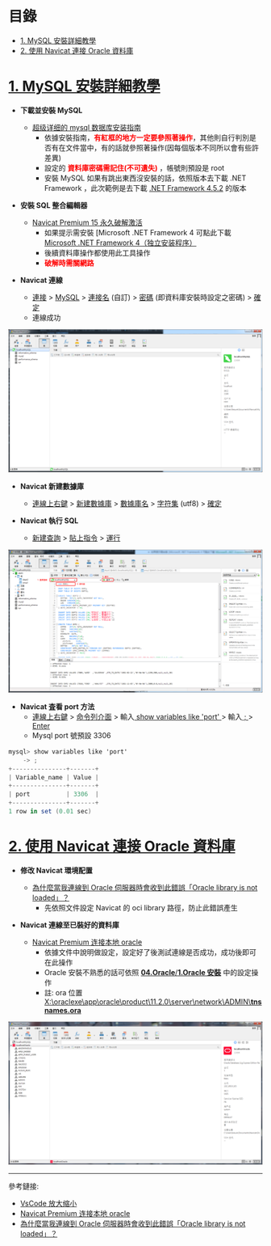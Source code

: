 <h1 id="top">目錄</h1>

- [1. MySQL 安裝詳細教學](#s1)
- [2. 使用 Navicat 連接 Oracle 資料庫](#s2)

# <a id='s1' class='md-title' href='#top'>1. MySQL 安裝詳細教學</a>

- **下載並安裝 MySQL**

  - [超级详细的 mysql 数据库安装指南](https://zhuanlan.zhihu.com/p/37152572)
    - 依據安裝指南，**<span style='color:red;'>有紅框的地方一定要參照著操作</span>**，其他則自行判別是否有在文件當中，有的話就參照著操作(因每個版本不同所以會有些許差異)
    - 設定的 **<span style='color:red;'>資料庫密碼需記住(不可遺失)</span>** ，帳號則預設是 root
    - 安裝 MySQL 如果有跳出東西沒安裝的話，依照版本去下載 .NET Framework ，此次範例是去下載 [.NET Framework 4.5.2](https://www.microsoft.com/en-us/download/confirmation.aspx?id=42643) 的版本

- **安裝 SQL 整合編輯器**

  - [Navicat Premium 15 永久破解激活](https://my.oschina.net/u/4405407/blog/4271799)
    - 如果提示需安裝 [Microsoft .NET Framework 4 可點此下載 [Microsoft .NET Framework 4（独立安装程序）](https://www.microsoft.com/zh-cn/download/details.aspx?id=17718)
    - 後續資料庫操作都使用此工具操作
    - **<span style='color:red;'>破解時需關網路</span>**

- **Navicat 連線**
  - <u>連接</u> > <u>MySQL</u> > <u>連接名</u> (自訂) > <u>密碼</u> (即資料庫安裝時設定之密碼) > <u>確定</u>
  - 連線成功

<p><img src='./image/01.MySQL連線畫面.dio.svg'></p>

- **Navicat 新建數據庫**

  - <u>連線上右鍵</u> > <u>新建數據庫</u> > <u>數據庫名</u> > <u>字符集</u> (utf8) > <u>確定</u>

- **Navicat 執行 SQL**

  - <u>新建查詢</u> > <u>貼上指令</u> > <u>運行</u>

<p><img src='./image/02.運行SQL指令.dio.svg'></p>

- **Navicat 査看 port 方法**
  - <u>連線上右鍵</u> > <u>命令列介面</u> > 輸入<u> show variables like 'port' </u> > 輸入<u> ; </u> > <u>Enter</u>
  - Mysql port 號預設 3306

```cs
mysql> show variables like 'port'
    -> ;
+---------------+-------+
| Variable_name | Value |
+---------------+-------+
| port          | 3306  |
+---------------+-------+
1 row in set (0.01 sec)
```

# <a id='s2' class='md-title' href='#top'>2. 使用 Navicat 連接 Oracle 資料庫</a>

- **修改 Navicat 環境配置**

  - [為什麼當我連線到 Oracle 伺服器時會收到此錯誤「Oracle library is not loaded」？](https://help.navicat.com/hc/zh-tw/articles/115003512871-%E7%82%BA%E4%BB%80%E9%BA%BC%E7%95%B6%E6%88%91%E9%80%A3%E7%B7%9A%E5%88%B0-Oracle-%E4%BC%BA%E6%9C%8D%E5%99%A8%E6%99%82%E6%9C%83%E6%94%B6%E5%88%B0%E6%AD%A4%E9%8C%AF%E8%AA%A4-Oracle-library-is-not-loaded-)
    - 先依照文件設定 Navicat 的 oci library 路徑，防止此錯誤產生

- **Navicat 連線至已裝好的資料庫**
  - [Navicat Premium 连接本地 oracle](https://blog.csdn.net/cc18868876837/article/details/53287116)
    - 依據文件中說明做設定，設定好了後測試連線是否成功，成功後即可在此操作
    - Oracle 安裝不熟悉的話可依照 <u>**04.Oracle**/**1.Oracle 安裝**</u> 中的設定操作
    - 註: ora 位置 <u>X:\oraclexe\app\oracle\product\11.2.0\server\network\ADMIN\\**tnsnames.ora**</u>

<p><img src='./image/03.Oracle連線畫面.dio.svg'></p>

---

參考鏈接:

- [VsCode 放大缩小](https://blog.csdn.net/qq_36279445/article/details/78580377)
- [Navicat Premium 连接本地 oracle](https://blog.csdn.net/cc18868876837/article/details/53287116)
- [為什麼當我連線到 Oracle 伺服器時會收到此錯誤「Oracle library is not loaded」？](https://help.navicat.com/hc/zh-tw/articles/115003512871-%E7%82%BA%E4%BB%80%E9%BA%BC%E7%95%B6%E6%88%91%E9%80%A3%E7%B7%9A%E5%88%B0-Oracle-%E4%BC%BA%E6%9C%8D%E5%99%A8%E6%99%82%E6%9C%83%E6%94%B6%E5%88%B0%E6%AD%A4%E9%8C%AF%E8%AA%A4-Oracle-library-is-not-loaded-)
